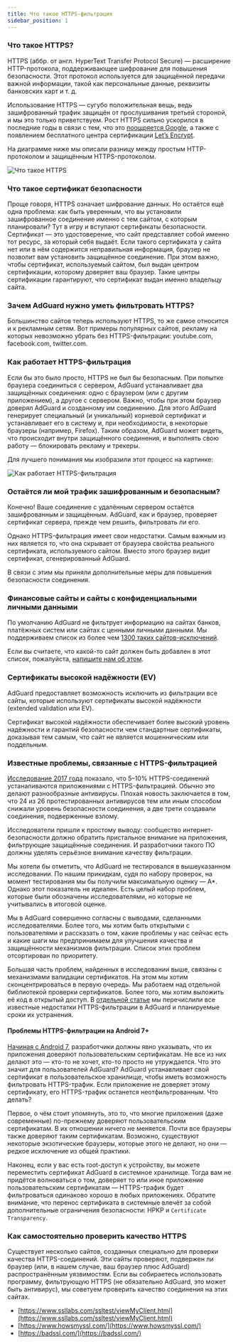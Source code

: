 ```yaml
---
title: Что такое HTTPS-фильтрация
sidebar_position: 1
---
```


### Что такое HTTPS?

HTTPS (аббр. от англ. HyperText Transfer Protocol Secure) — расширение HTTP-протокола, поддерживающее шифрование для повышения безопасности. Этот протокол используется для защищённой передачи важной информации, такой как персональные данные, реквизиты банковских карт и т. д.

Использование HTTPS — сугубо положительная вещь, ведь зашифрованный трафик защищён от прослушивания третьей стороной, и мы это только приветствуем. Рост HTTPS сильно ускорился в последние годы в связи с тем, что это [поощряется Google](https://webmasters.googleblog.com/2014/08/https-as-ranking-signal.html), а также с появлением бесплатного центра сертификации [Let’s Encrypt](https://ru.wikipedia.org/wiki/Let’s_Encrypt).

На диаграмме ниже мы описали разницу между простым HTTP-протоколом и защищённым HTTPS-протоколом.

![Что такое HTTPS](https://cdn.adtidy.org/public/Adguard/Blog/https/what_is_https.png)

### Что такое сертификат безопасности

Проще говоря, HTTPS означает шифрование данных. Но остаётся ещё одна проблема: как быть уверенным, что вы установили зашифрованное соединение именно с тем сайтом, с которым планировали? Тут в игру и вступают сертификаты безопасности. Сертификат — это удостоверение, что сайт представляет собой именно тот ресурс, за который себя выдаёт. Если такого сертификата у сайта нет или в нём содержится неправильная информация, браузер не позволит вам установить защищённое соединение. При этом важно, чтобы сертификат, используемый сайтом, был выдан центром сертификации, которому доверяет ваш браузер. Такие центры сертификации гарантируют, что сертификат выдан именно владельцу сайта.

### Зачем AdGuard нужно уметь фильтровать HTTPS?

Большинство сайтов теперь используют HTTPS, то же самое относится и к рекламным сетям. Вот примеры популярных сайтов, рекламу на которых невозможно убрать без HTTPS-фильтрации: youtube.com, facebook.com, twitter.com.

### Как работает HTTPS-фильтрация

Если бы это было просто, HTTPS не был бы безопасным. При попытке браузера соединиться с сервером, AdGuard устанавливает два защищённых соединения: одно с браузером (или с другим приложением), а другое с сервером. Важно, чтобы при этом браузер доверял AdGuard и созданному им соединению. Для этого AdGuard генерирует специальный (и уникальный) корневой сертификат и устанавливает его в систему и, при необходимости, в некоторые браузеры (например, Firefox). Таким образом, AdGuard может видеть, что происходит внутри защищённого соединения, и выполнять свою работу — блокировать рекламу и трекеры.

Для лучшего понимания мы изобразили этот процесс на картинке:

![Как работает HTTPS-фильтрация](https://cdn.adtidy.org/public/Adguard/Blog/https/what_is_https_filtering.png)

### Остаётся ли мой трафик зашифрованным и безопасным?

Конечно! Ваше соединение с удалённым сервером остаётся зашифрованным и защищённым. AdGuard, как и браузер, проверяет сертификат сервера, прежде чем решить, фильтровать ли его.

Однако HTTPS-фильтрация имеет свои недостатки. Самым важным из них является то, что она скрывает от браузера свойства реального сертификата, используемого сайтом. Вместо этого браузер видит сертификат, сгенерированный AdGuard.

В связи с этим мы приняли дополнительные меры для повышения безопасности соединения.

### Финансовые сайты и сайты с конфиденциальными личными данными

По умолчанию AdGuard не фильтрует информацию на сайтах банков, платёжных систем или сайтах с ценными личными данными. Мы поддерживаем список из более чем [1300 таких сайтов-исключений](https://github.com/AdguardTeam/HttpsExclusions).

Если вы считаете, что какой-то сайт должен быть добавлен в этот список, пожалуйста, [напишите нам об этом](https://github.com/AdguardTeam/HttpsExclusions/issues/new).

### Сертификаты высокой надёжности (EV)

AdGuard предоставляет возможность исключить из фильтрации все сайты, которые используют сертификаты высокой надёжности (extended validation или EV).

Сертификат высокой надёжности обеспечивает более высокий уровень надёжности и гарантий безопасности чем стандартные сертификаты, доказывая тем самым, что сайт не является мошенническим или поддельным.

### Известные проблемы, связанные с HTTPS-фильтрацией

[Исследование 2017 года](https://cdn.adtidy.org/public/Adguard/Blog/https/interception-ndss17.pdf) показало, что 5–10% HTTPS-соединений устаналиваются приложениями с HTTPS-фильтрацией. Обычно это делают разнообразные антивирусы. Плохая новость заключается в том, что 24 из 26 протестированных антивирусов тем или иным способом снижали уровень безопасности соединения, а две трети создавали соединения, подверженные взлому.

Исследователи пришли к простому выводу: сообщество интернет-безопасности должно обратить пристальное внимание на приложения, фильтрующие защищённые соединения. И разработчики такого ПО должны уделять серьёзное внимание качеству фильтрации.

Мы хотели бы отметить, что AdGuard не тестировался в вышеуказанном исследовании. По нашим прикидкам, судя по набору проверок, на момент тестирования мы бы получили максимальную оценку — A\*. Однако этот показатель не идеален. Есть целый набор проблем, которые были обозначены исследователями, но которые не учитывались в итоговой оценке.

Мы в AdGuard совершенно согласны с выводами, сделанными исследователями. Более того, мы хотим быть открытыми с пользователями и рассказать о том, какие проблемы у нас сейчас есть и какие шаги мы предпринимаем для улучшения качества и защищённости механизмов фильтрации. Список этих проблем отсортирован по приоритету.

Большая часть проблем, найденных в исследовании выше, связаны с механизмами валидации сертификатов. На этом мы хотим сконцентрироваться в первую очередь. Мы работаем над отдельной библиотекой проверки сертификатов. Более того, мы хотим выложить её код в открытый доступ. В [отдельной статье](../known-issues) мы перечислили все известные недостатки HTTPS-фильтрации в AdGuard и планируемые сроки их устранения.

#### Проблемы HTTPS-фильтрации на Android 7+

[Начиная с Android 7](https://adguard.com/en/blog/android-nougat-release-and-what-does-it-mean-for-adguard-users.html), разработчики должны явно указывать, что их приложения доверяют пользовательским сертификатам. Не все из них делают это — кто-то не хочет, кто-то просто не утруждается. Что это значит для пользователей AdGuard? AdGuard устанавливает свой сертификат в пользовательское хранилище, чтобы иметь возможность фильтровать HTTPS-трафик. Если приложение не доверяет этому сертификату, его HTTPS-трафик останется неотфильтрованным. Что делать?

Первое, о чём стоит упомянуть, это то, что многие приложения (даже современные) по-прежнему доверяют пользовательским сертификатам. В их отношении ничего не меняется. Почти все браузеры также доверяют таким сертификатам. Возможно, существуют некоторые экзотические браузеры, которые этого не делают, но они — редкое исключение из общей практики.

Наконец, если у вас есть root-доступ к устройству, вы можете переместить сертификат AdGuard в системное хранилище. Тогда вам не придётся волноваться о том, доверяет то или иное приложение пользовательским сертификатам — HTTPS-трафик будет фильтроваться одинаково хорошо в любых приложениях. Обратите внимание, что перенос сертификата в системные влечёт за собой дополнительные ограничения безопасности: HPKP и `Certificate Transparency`.

### Как самостоятельно проверить качество HTTPS

Существует несколько сайтов, созданных специально для проверки качества HTTPS-соединений. Эти сайты проверяют, подвержен ли браузер (или, в нашем случае, ваш браузер плюс AdGuard) распространённым уязвимостям. Если вы собираетесь использовать программу, фильтрующую HTTPS (не обязательно AdGuard, это может быть антивирус), мы советуем проверить качество соединения на этих сайтах.

- [https://www.ssllabs.com/ssltest/viewMyClient.html](https://www.ssllabs.com/ssltest/viewMyClient.html)
- [https://www.howsmyssl.com/](https://www.howsmyssl.com/)
- [https://badssl.com/](https://badssl.com/)
